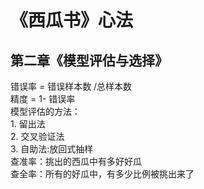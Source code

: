 # 《西瓜书》心法
## 第二章《模型评估与选择》  
  错误率 = 错误样本数 /总样本数  
  精度 = 1- 错误率  
  模型评估的方法：  
    1. 留出法  
    2. 交叉验证法  
    3. 自助法:放回式抽样  
  查准率：挑出的西瓜中有多好好瓜  
  查全率：所有的好瓜中，有多少比例被挑出来了  
